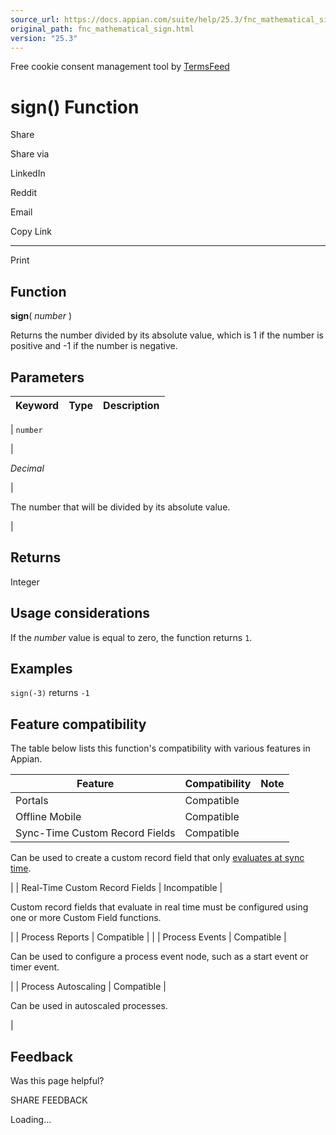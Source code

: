```yaml
---
source_url: https://docs.appian.com/suite/help/25.3/fnc_mathematical_sign.html
original_path: fnc_mathematical_sign.html
version: "25.3"
---
```


Free cookie consent management tool by [TermsFeed](https://www.termsfeed.com/)

# sign() Function

Share

Share via

LinkedIn

Reddit

Email

Copy Link

* * *

Print

## Function

**sign**( _number_ )

Returns the number divided by its absolute value, which is 1 if the number is positive and -1 if the number is negative.

## Parameters

| Keyword | Type | Description |
| --- | --- | --- |
|
`number`

 |

_Decimal_

 |

The number that will be divided by its absolute value.

 |

## Returns

Integer

## Usage considerations

If the _number_ value is equal to zero, the function returns `1`.

## Examples

`sign(-3)` returns `-1`

## Feature compatibility

The table below lists this function's compatibility with various features in Appian.

| Feature | Compatibility | Note |
| --- | --- | --- |
| Portals | Compatible |  |
| Offline Mobile | Compatible |  |
| Sync-Time Custom Record Fields | Compatible |
Can be used to create a custom record field that only [evaluates at sync time](custom-record-fields.html#prodlink-sync-time-evaluations).

 |
| Real-Time Custom Record Fields | Incompatible |

Custom record fields that evaluate in real time must be configured using one or more Custom Field functions.

 |
| Process Reports | Compatible |  |
| Process Events | Compatible |

Can be used to configure a process event node, such as a start event or timer event.

 |
| Process Autoscaling | Compatible |

Can be used in autoscaled processes.

 |

## Feedback

Was this page helpful?

SHARE FEEDBACK

Loading...